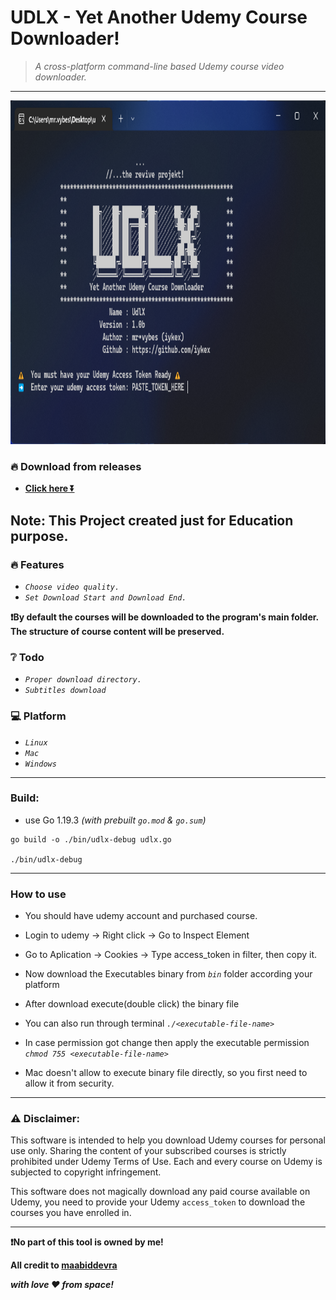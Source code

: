 # UDLX - Yet Another Udemy Course Downloader!
> *A cross-platform command-line based Udemy course video downloader.*
----

<p align="left">
  <a href="" rel="noopener">
 <img width=550px height=550px src="https://raw.githubusercontent.com/prjkt-nv404/udlx/main/preview/udlx-ss.png?raw=true?raw=true" alt="logo"></a>
</p>

### 🔥 Download from releases
- **[Click here ⏬](https://github.com/prjkt-nv404/udlx/releases)**
## Note: This Project created just for Education purpose.
### 🔥 Features
- _`Choose video quality.`_
- _`Set Download Start and Download End.`_
 
**❗By default the courses will be downloaded to the program's main folder. The structure of course content will be preserved.**
### ❔ Todo
- _`Proper download directory.`_
- _`Subtitles download`_

### 💻 Platform 
- _`Linux`_
- _`Mac`_
- _`Windows`_
----
### Build:
  - use Go 1.19.3 _(with prebuilt `go.mod` & `go.sum`)_
   ```
   go build -o ./bin/udlx-debug udlx.go

   ./bin/udlx-debug
   ```
---
### How to use
  - You should have udemy account and purchased course.
  - Login to udemy -> Right click -> Go to Inspect Element
  - Go to Aplication -> Cookies -> Type access_token in filter, then copy it.

  - Now download the Executables binary from _`bin`_ folder according your platform
  - After download execute(double click) the binary file
  - You can also run through terminal _`./<executable-file-name>`_
  - In case permission got change then apply the executable permission _`chmod 755 <executable-file-name>`_
  - Mac doesn't allow to execute binary file directly, so you first need to allow it from security.
---
### ⚠️ Disclaimer:

This software is intended to help you download Udemy courses for personal use only. Sharing the content of your subscribed courses is strictly prohibited under Udemy Terms of Use. Each and every course on Udemy is subjected to copyright infringement.

This software does not magically download any paid course available on Udemy, you need to provide your Udemy `access_token` to download the courses you have enrolled in.

---
**❗No part of this tool is owned by me!**

**All credit to [maabiddevra](https://github.com/maabiddevra/udemy-dl.git)**

_**with love ❤️ from space!**_
